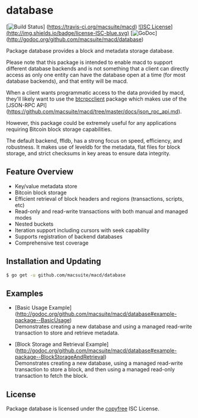 database
========

[![Build Status](http://img.shields.io/travis/macsuite/macd.svg)]
(https://travis-ci.org/macsuite/macd)  [![ISC License]
(http://img.shields.io/badge/license-ISC-blue.svg)](http://copyfree.org)
[![GoDoc](https://img.shields.io/badge/godoc-reference-blue.svg)]
(http://godoc.org/github.com/macsuite/macd/database)

Package database provides a block and metadata storage database.

Please note that this package is intended to enable macd to support different
database backends and is not something that a client can directly access as only
one entity can have the database open at a time (for most database backends),
and that entity will be macd.

When a client wants programmatic access to the data provided by macd, they'll
likely want to use the [btcrpcclient](https://github.com/roasbeef/btcrpcclient)
package which makes use of the [JSON-RPC API]
(https://github.com/macsuite/macd/tree/master/docs/json_rpc_api.md).

However, this package could be extremely useful for any applications requiring
Bitcoin block storage capabilities.

The default backend, ffldb, has a strong focus on speed, efficiency, and
robustness.  It makes use of leveldb for the metadata, flat files for block
storage, and strict checksums in key areas to ensure data integrity.

## Feature Overview

- Key/value metadata store
- Bitcoin block storage
- Efficient retrieval of block headers and regions (transactions, scripts, etc)
- Read-only and read-write transactions with both manual and managed modes
- Nested buckets
- Iteration support including cursors with seek capability
- Supports registration of backend databases
- Comprehensive test coverage

## Installation and Updating

```bash
$ go get -u github.com/macsuite/macd/database
```

## Examples

* [Basic Usage Example]
  (http://godoc.org/github.com/macsuite/macd/database#example-package--BasicUsage)  
  Demonstrates creating a new database and using a managed read-write
  transaction to store and retrieve metadata.

* [Block Storage and Retrieval Example]
  (http://godoc.org/github.com/macsuite/macd/database#example-package--BlockStorageAndRetrieval)  
  Demonstrates creating a new database, using a managed read-write transaction
  to store a block, and then using a managed read-only transaction to fetch the
  block.

## License

Package database is licensed under the [copyfree](http://copyfree.org) ISC
License.
